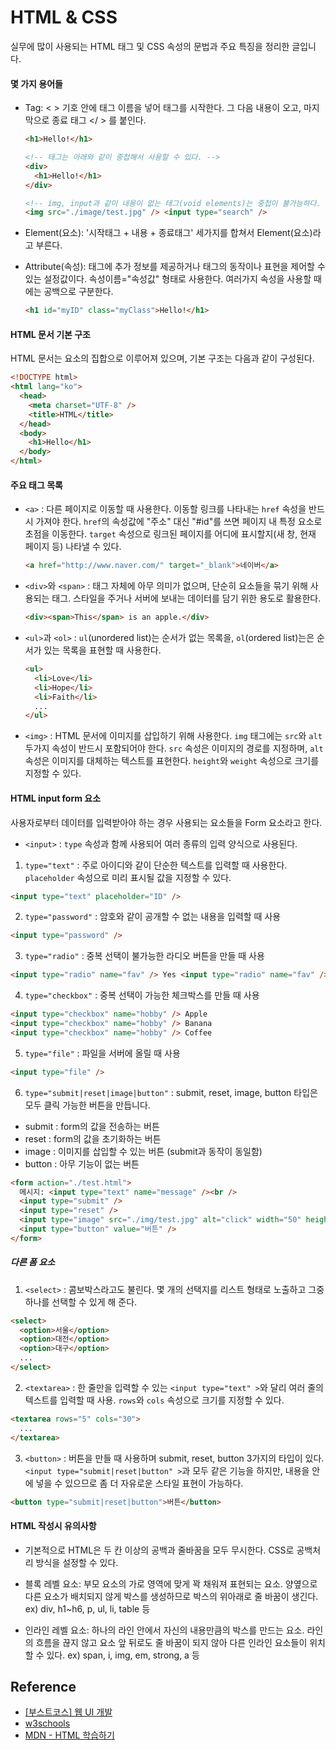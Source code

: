 # HTML & CSS

실무에 많이 사용되는 HTML 태그 및 CSS 속성의 문법과 주요 특징을 정리한 글입니다.

#### 몇 가지 용어들

- Tag: < > 기호 안에 태그 이름을 넣어 태그를 시작한다. 그 다음 내용이 오고, 마지막으로 종료 태그 </ > 를 붙인다.

  ```html
  <h1>Hello!</h1>
  ```

  ```html
  <!-- 태그는 아래와 같이 중첩해서 사용할 수 있다. -->
  <div>
    <h1>Hello!</h1>
  </div>
  ```

  ```html
  <!-- img, input과 같이 내용이 없는 태그(void elements)는 중첩이 불가능하다. -->
  <img src="./image/test.jpg" /> <input type="search" />
  ```

- Element(요소): '시작태그 + 내용 + 종료태그' 세가지를 합쳐서 Element(요소)라고 부른다.

- Attribute(속성): 태그에 추가 정보를 제공하거나 태그의 동작이나 표현을 제어할 수 있는 설정값이다. 속성이름="속성값" 형태로 사용한다. 여러가지 속성을 사용할 때에는 공백으로 구분한다.

  ```html
  <h1 id="myID" class="myClass">Hello!</h1>
  ```

#### HTML 문서 기본 구조

HTML 문서는 요소의 집합으로 이루어져 있으며, 기본 구조는 다음과 같이 구성된다.

```html
<!DOCTYPE html>
<html lang="ko">
  <head>
    <meta charset="UTF-8" />
    <title>HTML</title>
  </head>
  <body>
    <h1>Hello</h1>
  </body>
</html>
```

#### 주요 태그 목록

- `<a>` : 다른 페이지로 이동할 때 사용한다. 이동할 링크를 나타내는 `href` 속성을 반드시 가져야 한다. `href`의 속성값에 "주소" 대신 "#id"를 쓰면 페이지 내 특정 요소로 초점을 이동한다. `target` 속성으로 링크된 페이지를 어디에 표시할지(새 창, 현재 페이지 등) 나타낼 수 있다.

  ```html
  <a href="http://www.naver.com/" target="_blank">네이버</a>
  ```

- `<div>`와 `<span>` : 태그 자체에 아무 의미가 없으며, 단순히 요소들을 묶기 위해 사용되는 태그. 스타일을 주거나 서버에 보내는 데이터를 담기 위한 용도로 활용한다.

  ```html
  <div><span>This</span> is an apple.</div>
  ```

- `<ul>`과 `<ol>` : `ul`(unordered list)는 순서가 없는 목록을, `ol`(ordered list)는은 순서가 있는 목록을 표현할 때 사용한다.

  ```html
  <ul>
    <li>Love</li>
    <li>Hope</li>
    <li>Faith</li>
    ...
  </ul>
  ```

- `<img>` : HTML 문서에 이미지를 삽입하기 위해 사용한다. `img` 태그에는 `src`와 `alt` 두가지 속성이 반드시 포함되어야 한다. `src` 속성은 이미지의 경로를 지정하며, `alt` 속성은 이미지를 대체하는 텍스트를 표현한다. `height`와 `weight` 속성으로 크기를 지정할 수 있다.

#### HTML input form 요소

사용자로부터 데이터를 입력받아야 하는 경우 사용되는 요소들을 Form 요소라고 한다.

- `<input>` : `type` 속성과 함께 사용되어 여러 종류의 입력 양식으로 사용된다.

1. `type="text"` : 주로 아이디와 같이 단순한 텍스트를 입력할 때 사용한다. `placeholder` 속성으로 미리 표시될 값을 지정할 수 있다.

```html
<input type="text" placeholder="ID" />
```

2. `type="password"` : 암호와 같이 공개할 수 없는 내용을 입력할 때 사용

```html
<input type="password" />
```

3. `type="radio"` : 중복 선택이 불가능한 라디오 버튼을 만들 때 사용

```html
<input type="radio" name="fav" /> Yes <input type="radio" name="fav" /> No
```

4. `type="checkbox"` : 중복 선택이 가능한 체크박스를 만들 때 사용

```html
<input type="checkbox" name="hobby" /> Apple
<input type="checkbox" name="hobby" /> Banana
<input type="checkbox" name="hobby" /> Coffee
```

5. `type="file"` : 파일을 서버에 올릴 때 사용

```html
<input type="file" />
```

6. `type="submit|reset|image|button"` : submit, reset, image, button 타입은 모두 클릭 가능한 버튼을 만듭니다.

- submit : form의 값을 전송하는 버튼
- reset : form의 값을 초기화하는 버튼
- image : 이미지를 삽입할 수 있는 버튼 (submit과 동작이 동일함)
- button : 아무 기능이 없는 버튼

```html
<form action="./test.html">
  메시지: <input type="text" name="message" /><br />
  <input type="submit" />
  <input type="reset" />
  <input type="image" src="./img/test.jpg" alt="click" width="50" height="50" />
  <input type="button" value="버튼" />
</form>
```

##### 다른 폼 요소

1. `<select>` : 콤보박스라고도 불린다. 몇 개의 선택지를 리스트 형태로 노출하고 그중 하나를 선택할 수 있게 해 준다.

```html
<select>
  <option>서울</option>
  <option>대전</option>
  <option>대구</option>
  ...
</select>
```

2. `<textarea>` : 한 줄만을 입력할 수 있는 `<input type="text" >`와 달리 여러 줄의 텍스트를 입력할 때 사용. `rows`와 `cols` 속성으로 크기를 지정할 수 있다.

```html
<textarea rows="5" cols="30">
  ...
</textarea>
```

3. `<button>` : 버튼을 만들 때 사용하며 submit, reset, button 3가지의 타입이 있다. `<input type="submit|reset|button" >`과 모두 같은 기능을 하지만, 내용을 안에 넣을 수 있으므로 좀 더 자유로운 스타일 표현이 가능하다.

```html
<button type="submit|reset|button">버튼</button>
```

#### HTML 작성시 유의사항

- 기본적으로 HTML은 두 칸 이상의 공백과 줄바꿈을 모두 무시한다. CSS로 공백처리 방식을 설정할 수 있다.

- 블록 레벨 요소: 부모 요소의 가로 영역에 맞게 꽉 채워져 표현되는 요소. 양옆으로 다른 요소가 배치되지 않게 박스를 생성하므로 박스의 위아래로 줄 바꿈이 생긴다.
  ex) div, h1~h6, p, ul, li, table 등

- 인라인 레벨 요소: 하나의 라인 안에서 자신의 내용만큼의 박스를 만드는 요소. 라인의 흐름을 끊지 않고 요소 앞 뒤로도 줄 바꿈이 되지 않아 다른 인라인 요소들이 위치할 수 있다.
  ex) span, i, img, em, strong, a 등

## Reference

- <a href="https://www.edwith.org/boostcourse-ui/joinLectures/19142">[부스트코스] 웹 UI 개발</a>
- <a href="https://www.w3schools.com/">w3schools</a>
- <a href="https://developer.mozilla.org/ko/docs/Learn/HTML">MDN - HTML 학습하기</a>

